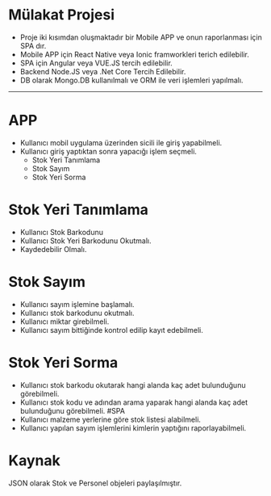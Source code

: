 # Mülakat Projesi

- Proje iki kısımdan oluşmaktadır bir Mobile APP ve onun raporlanması için SPA dır.
- Mobile APP için React Native veya Ionic framworkleri terich edilebilir.
- SPA için Angular veya VUE.JS tercih edilebilir.
- Backend Node.JS veya .Net Core Tercih Edilebilir.
- DB olarak Mongo.DB kullanılmalı ve ORM ile veri işlemleri yapılmalı. 

------------
# APP
- Kullanıcı mobil uygulama üzerinden sicili ile giriş yapabilmeli.
- Kullanıcı giriş yaptıktan sonra yapacığı işlem seçmeli.
	- Stok Yeri Tanımlama
	- Stok Sayım
	- Stok Yeri Sorma 

# Stok Yeri Tanımlama
- Kullanıcı Stok Barkodunu 
- Kullanıcı Stok Yeri Barkodunu Okutmalı.
- Kaydedebilir Olmalı.

# Stok Sayım
- Kullanıcı sayım işlemine başlamalı.
- Kullanıcı stok barkodunu okutmalı.
- Kullanıcı miktar girebilmeli.
- Kullanıcı sayım bittiğinde kontrol edilip kayıt edebilmeli.

# Stok Yeri Sorma
- Kullanıcı stok barkodu okutarak hangi alanda kaç adet bulunduğunu görebilmeli.
- Kullanıcı stok kodu ve adından arama yaparak hangi alanda kaç adet bulunduğunu görebilmeli.
#SPA
- Kullanıcı malzeme yerlerine göre stok listesi alabilmeli.
- Kullanıcı yapılan sayım işlemlerini kimlerin yaptığını raporlayabilmeli.
# Kaynak
JSON olarak Stok ve Personel objeleri paylaşılmıştır.

